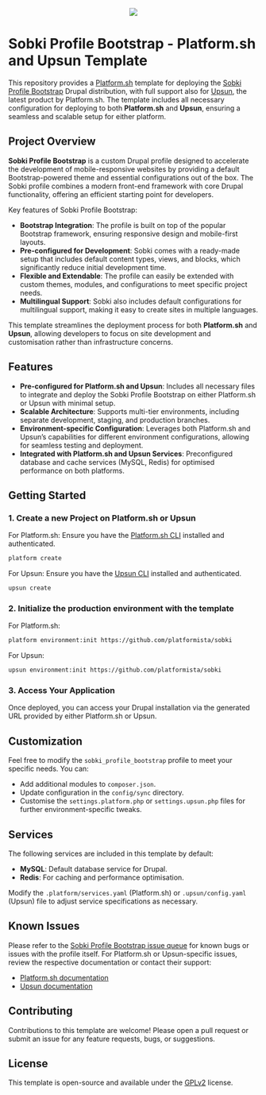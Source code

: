 <p align="center"><a href="https://console.platform.sh/projects/create-project/?template=https://raw.githubusercontent.com/platformista/sobki/refs/heads/main/template-definition.yaml&utm_campaign=deploy_on_platform?utm_medium=button&utm_source=affiliate_links&utm_content=https://github.com/platformista/sobki/blob/main/template-definition.yaml" target="_blank" title="Deploy with Platform.sh"><img src="https://platform.sh/images/deploy/deploy-button-lg-blue.svg"></a></p>


# Sobki Profile Bootstrap - Platform.sh and Upsun Template

This repository provides a [Platform.sh](https://platform.sh) template for deploying the [Sobki Profile Bootstrap](https://www.drupal.org/project/sobki_profile_bootstrap) Drupal distribution, with full support also for [Upsun](https://upsun.com), the latest product by Platform.sh. The template includes all necessary configuration for deploying to both **Platform.sh** and **Upsun**, ensuring a seamless and scalable setup for either platform.

## Project Overview

**Sobki Profile Bootstrap** is a custom Drupal profile designed to accelerate the development of mobile-responsive websites by providing a default Bootstrap-powered theme and essential configurations out of the box. The Sobki profile combines a modern front-end framework with core Drupal functionality, offering an efficient starting point for developers.

Key features of Sobki Profile Bootstrap:

- **Bootstrap Integration**: The profile is built on top of the popular Bootstrap framework, ensuring responsive design and mobile-first layouts.
- **Pre-configured for Development**: Sobki comes with a ready-made setup that includes default content types, views, and blocks, which significantly reduce initial development time.
- **Flexible and Extendable**: The profile can easily be extended with custom themes, modules, and configurations to meet specific project needs.
- **Multilingual Support**: Sobki also includes default configurations for multilingual support, making it easy to create sites in multiple languages.

This template streamlines the deployment process for both **Platform.sh** and **Upsun**, allowing developers to focus on site development and customisation rather than infrastructure concerns.

## Features

- **Pre-configured for Platform.sh and Upsun**: Includes all necessary files to integrate and deploy the Sobki Profile Bootstrap on either Platform.sh or Upsun with minimal setup.
- **Scalable Architecture**: Supports multi-tier environments, including separate development, staging, and production branches.
- **Environment-specific Configuration**: Leverages both Platform.sh and Upsun’s capabilities for different environment configurations, allowing for seamless testing and deployment.
- **Integrated with Platform.sh and Upsun Services**: Preconfigured database and cache services (MySQL, Redis) for optimised performance on both platforms.

## Getting Started

### 1. Create a new Project on Platform.sh or Upsun

For Platform.sh:
Ensure you have the [Platform.sh CLI](https://docs.platform.sh/development/cli.html) installed and authenticated.

```bash
platform create
```

For Upsun:
Ensure you have the [Upsun CLI](https://docs.upsun.io/cli.html) installed and authenticated.

```bash
upsun create
```

### 2. Initialize the production environment with the template

For Platform.sh:

```bash
platform environment:init https://github.com/platformista/sobki
```

For Upsun:

```bash
upsun environment:init https://github.com/platformista/sobki
```

### 3. Access Your Application

Once deployed, you can access your Drupal installation via the generated URL provided by either Platform.sh or Upsun.

## Customization

Feel free to modify the `sobki_profile_bootstrap` profile to meet your specific needs. You can:

- Add additional modules to `composer.json`.
- Update configuration in the `config/sync` directory.
- Customise the `settings.platform.php` or `settings.upsun.php` files for further environment-specific tweaks.

## Services

The following services are included in this template by default:

- **MySQL**: Default database service for Drupal.
- **Redis**: For caching and performance optimisation.

Modify the `.platform/services.yaml` (Platform.sh) or `.upsun/config.yaml` (Upsun) file to adjust service specifications as necessary.

## Known Issues

Please refer to the [Sobki Profile Bootstrap issue queue](https://www.drupal.org/project/issues/sobki_profile_bootstrap) for known bugs or issues with the profile itself. For Platform.sh or Upsun-specific issues, review the respective documentation or contact their support:

- [Platform.sh documentation](https://docs.platform.sh/)
- [Upsun documentation](https://docs.upsun.com/)

## Contributing

Contributions to this template are welcome! Please open a pull request or submit an issue for any feature requests, bugs, or suggestions.

## License

This template is open-source and available under the [GPLv2](LICENSE.txt) license.
